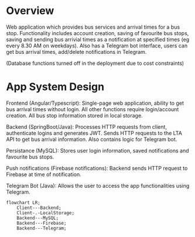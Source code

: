 # Overview
Web application which provides bus services and arrival times for a bus stop. Functionality includes account creation, saving of favourite bus stops, saving and sending bus arrivial times as a notification at specified times (eg every 8.30 AM on weekdays). Also has a Telegram bot interface, users can get bus arrival times, add/delete notifications in Telegram.

(Database functions turned off in the deployment due to cost constraints)

# App System Design
Frontend (Angular/Typescript): Single-page web application, ability to get bus arrival times without login. All other functions require login/account creation. All bus stop information stored in local storage.

Backend (SpringBoot/Java): Processes HTTP requests from client, authenticate logins and generates JWT. Sends HTTP requests to the LTA API to get bus arrival information. Also contains logic for Telegram bot.

Persistance (MySQL): Stores user login information, saved notifications and favourite bus stops.

Push notifications (Firebase notifications): Backend sends HTTP request to Firebase at time of notification.

Telegram Bot (Java): Allows the user to access the app functionalities using Telegram.

```mermaid
flowchart LR;
    Client---Backend;
    Client-.-LocalStorage;
    Backend---MySQL;
    Backend---Firebase;
    Backend---Telegram;
```
